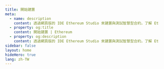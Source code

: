 ```yaml
---
title: 開始建置
meta:
  - name: description
    content: 透過網頁版的 IDE Ethereum Studio 來建置與測試智慧型合約，了解 Ethereum 基礎概念。
  - property: og:title
    content: 開始建置 | Ethereum
  - property: og:description
    content: 透過網頁版的 IDE Ethereum Studio 來建置與測試智慧型合約，了解 Ethereum 基礎概念。
sidebar: false
layout: home
hideHero: true
lang: zh-TW
---
```


<BuildPage />
